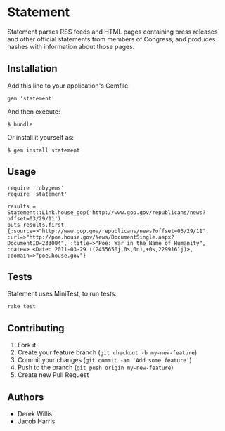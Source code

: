 # Statement

Statement parses RSS feeds and HTML pages containing press releases and other official statements from members of Congress, and produces hashes with information about those pages.

## Installation

Add this line to your application's Gemfile:

    gem 'statement'

And then execute:

    $ bundle

Or install it yourself as:

    $ gem install statement

## Usage

    require 'rubygems'
    require 'statement'
    
    results = Statement::Link.house_gop('http://www.gop.gov/republicans/news?offset=03/29/11')
    puts results.first
    {:source=>"http://www.gop.gov/republicans/news?offset=03/29/11", :url=>"http://poe.house.gov/News/DocumentSingle.aspx?DocumentID=233004", :title=>"Poe: War in the Name of Humanity", :date=> <Date: 2011-03-29 ((2455650j,0s,0n),+0s,2299161j)>, :domain=>"poe.house.gov"}
    
## Tests

Statement uses MiniTest, to run tests:

    rake test

## Contributing

1. Fork it
2. Create your feature branch (`git checkout -b my-new-feature`)
3. Commit your changes (`git commit -am 'Add some feature'`)
4. Push to the branch (`git push origin my-new-feature`)
5. Create new Pull Request

## Authors

* Derek Willis
* Jacob Harris

